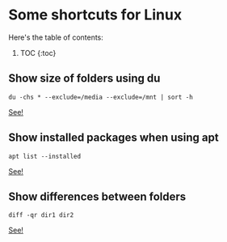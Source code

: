 # Some shortcuts for Linux

Here's the table of contents:

1. TOC
{:toc}

## Show size of folders using du

```
du -chs * --exclude=/media --exclude=/mnt | sort -h
```

[See!](https://unix.stackexchange.com/questions/23692/using-exclude-with-the-du-command)

## Show installed packages when using apt

```
apt list --installed
```

[See!](https://askubuntu.com/questions/17823/how-to-list-all-installed-packages)

## Show differences between folders

```
diff -qr dir1 dir2
```

[See!](https://stackoverflow.com/questions/6217628/diff-to-output-only-the-file-names)



